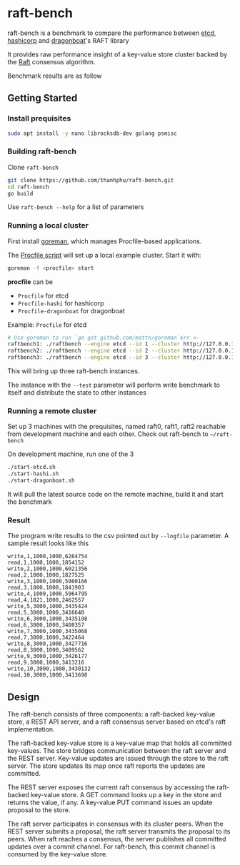 # raft-bench

raft-bench is a benchmark to compare the performance between
[etcd](../../raft), [hashicorp](../../raft) and [dragonboat](../../raft)'s RAFT library

It provides raw performance insight of a key-value store cluster backed by the [Raft][raft] consensus algorithm.

Benchmark results are as follow



[raft]: http://raftconsensus.github.io/

## Getting Started

### Install prequisites

```bash
sudo apt install -y nano librocksdb-dev golang psmisc
```


### Building raft-bench

Clone `raft-bench` 

```sh
git clone https://github.com/thanhphu/raft-bench.git
cd raft-bench
go build
```

Use `raft-bench --help` for a list of parameters

### Running a local cluster

First install [goreman](https://github.com/mattn/goreman), which manages Procfile-based applications.

The [Procfile script](../Procfile) will set up a local example cluster. Start it with:

```sh
goreman -f <procfile> start
```

__procfile__ can be

* `Procfile` for etcd
* `Procfile-hashi` for hashicorp
* `Procfile-dragonboat` for dragonboat

Example: `Procfile` for etcd

```bash
# Use goreman to run `go get github.com/mattn/goreman`err <-
raftbench1: ./raftbench --engine etcd --id 1 --cluster http://127.0.0.1:12379,http://127.0.0.1:22379,http://127.0.0.1:32379 --port 12380 --test
raftbench2: ./raftbench --engine etcd --id 2 --cluster http://127.0.0.1:12379,http://127.0.0.1:22379,http://127.0.0.1:32379 --port 22380
raftbench3: ./raftbench --engine etcd --id 3 --cluster http://127.0.0.1:12379,http://127.0.0.1:22379,http://127.0.0.1:32379 --port 32380
```

This will bring up three raft-bench instances.

The instance with the `--test` parameter will perform write benchmark to itself and distribute the state to other instances

### Running a remote cluster

Set up 3 machines with the prequisites, named raft0, raft1, raft2 reachable from development machine
and each other. Check out raft-bench to `~/raft-bench`

On development machine, run one of the 3

```sh
./start-etcd.sh
./start-hashi.sh
./start-dragonboat.sh
```

It will pull the latest source code on the remote machine, build it and start the benchmark

### Result

The program write results to the csv pointed out by `--logfile` parameter. A sample result looks like this

```
write,1,1000,1000,6264754
read,1,1000,1000,1854152
write,2,1000,1000,6021356
read,2,1000,1000,1827525
write,3,1000,1000,5960166
read,3,1000,1000,1841903
write,4,1000,1000,5964795
read,4,1821,1000,2462557
write,5,3000,1000,3435424
read,5,3000,1000,3416640
write,6,3000,1000,3435198
read,6,3000,1000,3408357
write,7,3000,1000,3435068
read,7,3000,1000,3422464
write,8,3000,1000,3427716
read,8,3000,1000,3409562
write,9,3000,1000,3426177
read,9,3000,1000,3413216
write,10,3000,1000,3430132
read,10,3000,1000,3413698
```

## Design

The raft-bench consists of three components: a raft-backed key-value store, a REST API server, 
and a raft consensus server based on etcd's raft implementation.

The raft-backed key-value store is a key-value map that holds all committed key-values.
The store bridges communication between the raft server and the REST server.
Key-value updates are issued through the store to the raft server.
The store updates its map once raft reports the updates are committed.

The REST server exposes the current raft consensus by accessing the raft-backed key-value store.
A GET command looks up a key in the store and returns the value, if any.
A key-value PUT command issues an update proposal to the store.

The raft server participates in consensus with its cluster peers.
When the REST server submits a proposal, the raft server transmits the proposal to its peers.
When raft reaches a consensus, the server publishes all committed updates over a commit channel.
For raft-bench, this commit channel is consumed by the key-value store.

